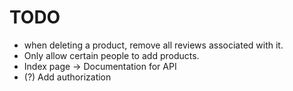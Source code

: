 # TODO

- when deleting a product, remove all reviews associated with it.
- Only allow certain people to add products.
- Index page -> Documentation for API
- (?) Add authorization
